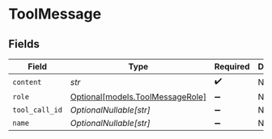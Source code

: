 # ToolMessage


## Fields

| Field                                                            | Type                                                             | Required                                                         | Description                                                      |
| ---------------------------------------------------------------- | ---------------------------------------------------------------- | ---------------------------------------------------------------- | ---------------------------------------------------------------- |
| `content`                                                        | *str*                                                            | :heavy_check_mark:                                               | N/A                                                              |
| `role`                                                           | [Optional[models.ToolMessageRole]](../models/toolmessagerole.md) | :heavy_minus_sign:                                               | N/A                                                              |
| `tool_call_id`                                                   | *OptionalNullable[str]*                                          | :heavy_minus_sign:                                               | N/A                                                              |
| `name`                                                           | *OptionalNullable[str]*                                          | :heavy_minus_sign:                                               | N/A                                                              |